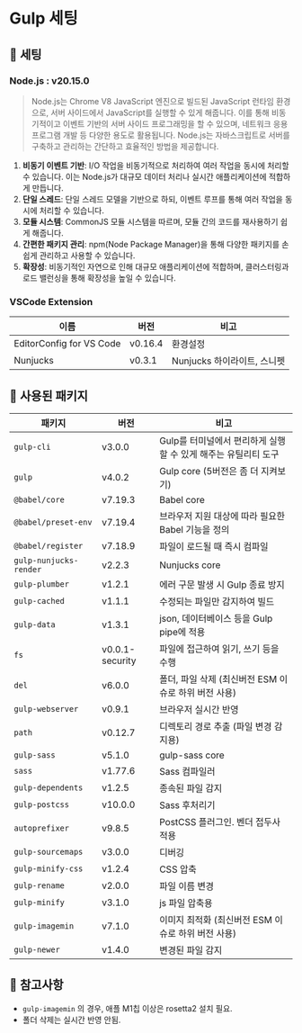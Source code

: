 # Gulp 세팅

## 🤔 세팅

### Node.js : v20.15.0

> Node.js는 Chrome V8 JavaScript 엔진으로 빌드된 JavaScript 런타임 환경으로, 서버 사이드에서 JavaScript를 실행할 수 있게 해줍니다. 이를 통해 비동기적이고 이벤트 기반의 서버 사이드 프로그래밍을 할 수 있으며, 네트워크 응용 프로그램 개발 등 다양한 용도로 활용됩니다. Node.js는 자바스크립트로 서버를 구축하고 관리하는 간단하고 효율적인 방법을 제공합니다.

1. **비동기 이벤트 기반**: I/O 작업을 비동기적으로 처리하여 여러 작업을 동시에 처리할 수 있습니다. 이는 Node.js가 대규모 데이터 처리나 실시간 애플리케이션에 적합하게 만듭니다.
1. **단일 스레드**: 단일 스레드 모델을 기반으로 하되, 이벤트 루프를 통해 여러 작업을 동시에 처리할 수 있습니다.
1. **모듈 시스템**: CommonJS 모듈 시스템을 따르며, 모듈 간의 코드를 재사용하기 쉽게 해줍니다.
1. **간편한 패키지 관리**: npm(Node Package Manager)을 통해 다양한 패키지를 손쉽게 관리하고 사용할 수 있습니다.
1. **확장성**: 비동기적인 자연으로 인해 대규모 애플리케이션에 적합하며, 클러스터링과 로드 밸런싱을 통해 확장성을 높일 수 있습니다.

### VSCode Extension

| 이름 | 버전 | 비고 |
|---|---|---|
| EditorConfig for VS Code | v0.16.4 | 환경설정 |
| Nunjucks | v0.3.1 | Nunjucks 하이라이트, 스니펫 |

## 🤔 사용된 패키지

| 패키지 | 버전 | 비고 |
|---|---|---|
| `gulp-cli` | v3.0.0 | Gulp를 터미널에서 편리하게 실행할 수 있게 해주는 유틸리티 도구 |
| `gulp` | v4.0.2 | Gulp core (5버전은 좀 더 지켜보기) |
| `@babel/core` | v7.19.3 | Babel core |
| `@babel/preset-env` | v7.19.4 | 브라우저 지원 대상에 따라 필요한 Babel 기능을 정의 |
| `@babel/register` | v7.18.9 | 파일이 로드될 때 즉시 컴파일 |
| `gulp-nunjucks-render` | v2.2.3 | Nunjucks core |
| `gulp-plumber` | v1.2.1 | 에러 구문 발생 시 Gulp 종료 방지 |
| `gulp-cached` | v1.1.1 | 수정되는 파일만 감지하여 빌드 |
| `gulp-data` | v1.3.1 | json, 데이터베이스 등을 Gulp pipe에 적용 |
| `fs` | v0.0.1-security | 파일에 접근하여 읽기, 쓰기 등을 수행 |
| `del` | v6.0.0 | 폴더, 파일 삭제 (최신버전 ESM 이슈로 하위 버전 사용) |
| `gulp-webserver` | v0.9.1 | 브라우저 실시간 반영 |
| `path` | v0.12.7 | 디렉토리 경로 추출 (파일 변경 감지용) |
| `gulp-sass` | v5.1.0 | gulp-sass core |
| `sass` | v1.77.6 | Sass 컴파일러 |
| `gulp-dependents` | v1.2.5| 종속된 파일 감지 |
| `gulp-postcss` | v10.0.0 | Sass 후처리기 |
| `autoprefixer` | v9.8.5 | PostCSS 플러그인. 벤더 접두사 적용 |
| `gulp-sourcemaps` | v3.0.0 | 디버깅 |
| `gulp-minify-css` | v1.2.4 | CSS 압축 |
| `gulp-rename` | v2.0.0 | 파일 이름 변경 |
| `gulp-minify` | v3.1.0 | js 파일 압축용 |
| `gulp-imagemin` | v7.1.0 | 이미지 최적화 (최신버전 ESM 이슈로 하위 버전 사용) |
| `gulp-newer` | v1.4.0 | 변경된 파일 감지 |

## 🤔 참고사항

- `gulp-imagemin` 의 경우, 애플 M1칩 이상은 rosetta2 설치 필요.
- 폴더 삭제는 실시간 반영 안됨.
